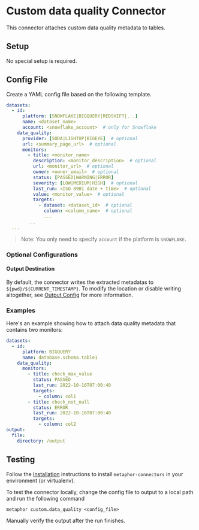 # Custom data quality Connector

This connector attaches custom data quality metadata to tables.

## Setup

No special setup is required.

## Config File

Create a YAML config file based on the following template.

```yaml
datasets:
  - id:
      platform: [SNOWFLAKE|BIGQUERY|REDSHIFT|...]
      name: <dataset_name>
      account: <snowflake_account>  # only for Snowflake
    data_quality:
      provider: [SODA|LIGHTUP|BIGEYE]  # optional
      url: <summary_page_url>  # optional
      monitors:
        - title: <monitor_name>
          description: <monitor_description>  # optional
          url: <monitor_url>  # optional
          owner: <owner_email>  # optional
          status: [PASSED|WARNING|ERROR]
          severity: [LOW|MEDIUM|HIGH]  # optional
          last_run: <ISO 8901 date + time>  # optional
          value: <monitor_value>  # optional
          targets:
            - dataset: <dataset_id>  # optional
              column: <column_name>  # optional
              ...
        ...
  ...
```

> Note: You only need to specify `account` if the platform is `SNOWFLAKE`.

### Optional Configurations

#### Output Destination

By default, the connector writes the extracted metadatas to `${pwd}/${CURRENT_TIMESTAMP}`. To modify the location or disable writing altogether, see [Output Config](../common/docs/output.md) for more information.

### Examples

Here's an example showing how to attach data quality metadata that contains two monitors:

```yaml
datasets:
  - id:
      platform: BIGQUERY
      name: database.schema.table1
    data_quality:
      monitors:
        - title: check_max_value
          status: PASSED
          last_run: 2022-10-16T07:00:40
          targets:
            - column: col1 
        - title: check_not_null
          status: ERROR
          last_run: 2022-10-16T07:00:40
          targets:
            - column: col2
output:
  file:
    directory: /output
```

## Testing

Follow the [Installation](../../README.md) instructions to install `metaphor-connectors` in your environment (or virtualenv).

To test the connector locally, change the config file to output to a local path and run the following command

```shell
metaphor custom.data_quality <config_file>
```

Manually verify the output after the run finishes.
